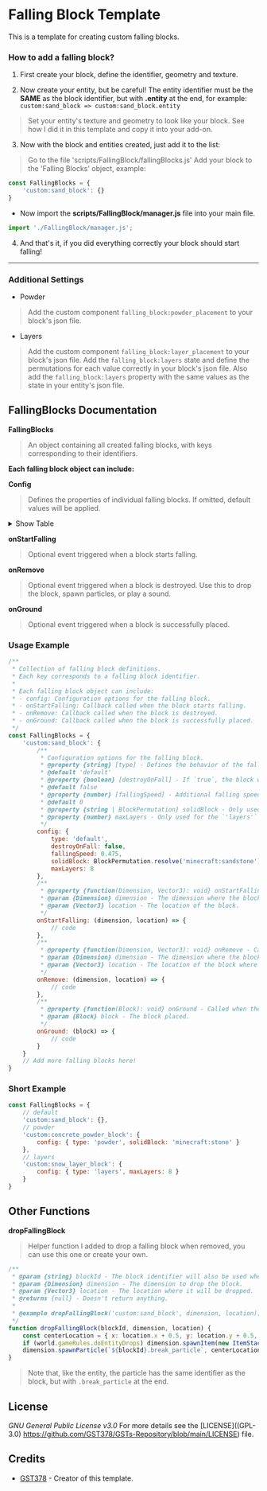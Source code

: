 # Falling Block Template

This is a template for creating custom falling blocks.

### How to add a falling block?

1. First create your block, define the identifier, geometry and texture.

2. Now create your entity, but be careful! The entity identifier must be the **SAME** as the block identifier, but with **.entity** at the end, for example:
`custom:sand_block => custom:sand_block.entity`
> Set your entity's texture and geometry to look like your block.
> See how I did it in this template and copy it into your add-on.

3. Now with the block and entities created, just add it to the list:
> Go to the file 'scripts/FallingBlock/fallingBlocks.js'
> Add your block to the 'Falling Blocks' object, example:
```javascript
const FallingBlocks = {
    'custom:sand_block': {}
}
```
- Now import the **scripts/FallingBlock/manager.js** file into your main file.
```javascript
import './FallingBlock/manager.js';
```
4. And that's it, if you did everything correctly your block should start falling!
***
### Additional Settings

- Powder
> Add the custom component `falling_block:powder_placement` to your block's json file.

- Layers
> Add the custom component `falling_block:layer_placement` to your block's json file.
> Add the `falling_block:layers` state and define the permutations for each value correctly in your block's json file.
> Also add the `falling_block:layers` property with the same values as the state in your entity's json file.


## FallingBlocks Documentation

**FallingBlocks**
> An object containing all created falling blocks, with keys corresponding to their identifiers.

**Each falling block object can include:**

**Config**
> Defines the properties of individual falling blocks. If omitted, default values will be applied.
<details>
  <summary>Show Table</summary>

  | Name          | Default Value | Type                | Description                                                                 | Valid Values        |
  |:--------------:|:-------------:|:-------------------:|:---------------------------------------------------------------------------:|:-------------------:|
  | type          | 'default'     | string              | Defines the behavior of the falling block.                                   | 'default', 'powder', 'layers' |
  | destroyOnFall | false         | boolean             | If true, the block will be destroyed upon falling instead of being placed.   | false, true         |
  | fallingSpeed  | 0             | Decimal number      | The extra speed at which the block will fall, must be a value between 0 and 1 and is completely optional. | 0..1                |
  | solidBlock    | none          | Identifier string, BlockPermutation | Only used on the 'powder' type, this block will be placed when falling into water. |                    |
  | maxLayers     | none          | Integer number      | Only used on the 'layers' type, sets the maximum number of layers for your block. | 1..16               |

</details>

**onStartFalling**
> Optional event triggered when a block starts falling.

**onRemove**
> Optional event triggered when a block is destroyed. Use this to drop the block, spawn particles, or play a sound.

**onGround**
> Optional event triggered when a block is successfully placed.

### Usage Example

```javascript
/**
 * Collection of falling block definitions.
 * Each key corresponds to a falling block identifier.
 * 
 * Each falling block object can include:
 * - config: Configuration options for the falling block.
 * - onStartFalling: Callback called when the block starts falling.
 * - onRemove: Callback called when the block is destroyed.
 * - onGround: Callback called when the block is successfully placed.
 */
const FallingBlocks = {
    'custom:sand_block': {
        /**
         * Configuration options for the falling block.
         * @property {string} [type] - Defines the behavior of the falling block. Valid values: `'default'`, `'powder'`, `'layers'`.  
         * @default 'default'
         * @property {boolean} [destroyOnFall] - If `true`, the block will be destroyed upon falling instead of being placed.  
         * @default false
         * @property {number} [fallingSpeed] - Additional falling speed. Must be between `0` and `1`.  
         * @default 0
         * @property {string | BlockPermutation} solidBlock - Only used for the `'powder'` type. This block is placed when falling into water.
         * @property {number} maxLayers - Only used for the `'layers'` type. Sets the maximum number of layers for the block.
         */
        config: {
            type: 'default',
            destroyOnFall: false,
            fallingSpeed: 0.475,
            solidBlock: BlockPermutation.resolve('minecraft:sandstone'),
            maxLayers: 8
        },
        /**
         * @property {function(Dimension, Vector3): void} onStartFalling - Called when a block starts falling.
         * @param {Dimension} dimension - The dimension where the block is falling.
         * @param {Vector3} location - The location of the block.
         */
        onStartFalling: (dimension, location) => {
            // code
        },
        /**
         * @property {function(Dimension, Vector3): void} onRemove - Called when the block is destroyed.
         * @param {Dimension} dimension - The dimension where the block is destroyed.
         * @param {Vector3} location - The location of the block where the entity was removed.
         */
        onRemove: (dimension, location) => {
            // code
        },
        /**
         * @property {function(Block): void} onGround - Called when the block is successfully placed.
         * @param {Block} block - The block placed.
         */
        onGround: (block) => {
            // code
        }
    }
    // Add more falling blocks here!
}
```
### Short Example
```javascript
const FallingBlocks = {
    // default
    'custom:sand_block': {},
    // powder
    'custom:concrete_powder_block': {
        config: { type: 'powder', solidBlock: 'minecraft:stone' }
    },
    // layers
    'custom:snow_layer_block': {
        config: { type: 'layers', maxLayers: 8 }
    }
}
```

## Other Functions

**dropFallingBlock**
> Helper function I added to drop a falling block when removed, you can use this one or create your own.
```javascript
/**
 * @param {string} blockId - The block identifier will also be used when spawning the particle.
 * @param {Dimension} dimension - The dimension to drop the block.
 * @param {Vector3} location - The location where it will be dropped.
 * @returns {null} - Doesn't return anything.
 *
 * @example dropFallingBlock('custom:sand_block', dimension, location);
 */
function dropFallingBlock(blockId, dimension, location) {
    const centerLocation = { x: location.x + 0.5, y: location.y + 0.5, z: location.z + 0.5 };
    if (world.gameRules.doEntityDrops) dimension.spawnItem(new ItemStack(blockId), centerLocation);
    dimension.spawnParticle(`${blockId}.break_particle`, centerLocation);
}
```
> Note that, like the entity, the particle has the same identifier as the block, but with `.break_particle` at the end.

## License
_GNU General Public License v3.0_ For more details see the [LICENSE]((GPL-3.0)
https://github.com/GST378/GSTs-Repository/blob/main/LICENSE) file.

## Credits
- [GST378](https://www.curseforge.com/members/gst378) - Creator of this template.
